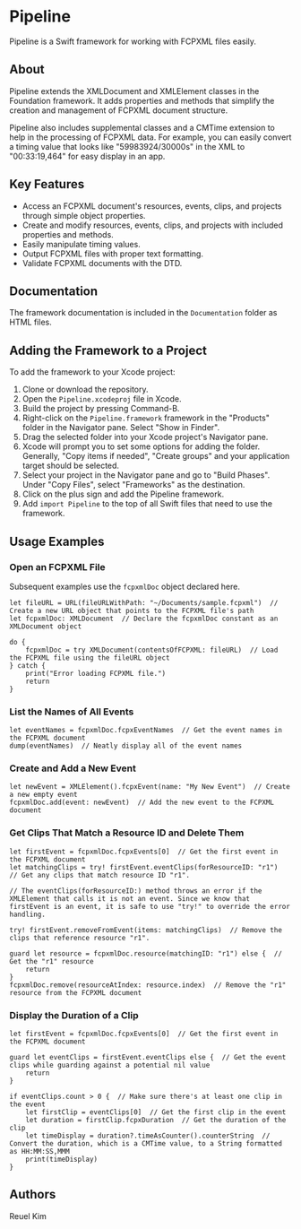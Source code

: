 # Pipeline

Pipeline is a Swift framework for working with FCPXML files easily.

## About
Pipeline extends the XMLDocument and XMLElement classes in the Foundation framework. It adds properties and methods that simplify the creation and management of FCPXML document structure.

Pipeline also includes supplemental classes and a CMTime extension to help in the processing of FCPXML data. For example, you can easily convert a timing value that looks like "59983924/30000s" in the XML to "00:33:19,464" for easy display in an app.

## Key Features
* Access an FCPXML document's resources, events, clips, and projects through simple object properties.
* Create and modify resources, events, clips, and projects with included properties and methods.
* Easily manipulate timing values.
* Output FCPXML files with proper text formatting.
* Validate FCPXML documents with the DTD.

## Documentation
The framework documentation is included in the `Documentation` folder as HTML files.

## Adding the Framework to a Project
To add the framework to your Xcode project:

1. Clone or download the repository.
2. Open the `Pipeline.xcodeproj` file in Xcode.
3. Build the project by pressing Command-B.
4. Right-click on the `Pipeline.framework` framework in the "Products" folder in the Navigator pane. Select "Show in Finder".
5. Drag the selected folder into your Xcode project's Navigator pane.
6. Xcode will prompt you to set some options for adding the folder. Generally, "Copy items if needed", "Create groups" and your application target should be selected.
7. Select your project in the Navigator pane and go to "Build Phases". Under "Copy Files", select "Frameworks" as the destination.
8. Click on the plus sign and add the Pipeline framework.
9. Add `import Pipeline` to the top of all Swift files that need to use the framework.

## Usage Examples

### Open an FCPXML File
Subsequent examples use the `fcpxmlDoc` object declared here.

	let fileURL = URL(fileURLWithPath: "~/Documents/sample.fcpxml")  // Create a new URL object that points to the FCPXML file's path
	let fcpxmlDoc: XMLDocument  // Declare the fcpxmlDoc constant as an XMLDocument object
	
	do {
		fcpxmlDoc = try XMLDocument(contentsOfFCPXML: fileURL)  // Load the FCPXML file using the fileURL object
	} catch {
		print("Error loading FCPXML file.")
		return
	}

### List the Names of All Events

	let eventNames = fcpxmlDoc.fcpxEventNames  // Get the event names in the FCPXML document
	dump(eventNames)  // Neatly display all of the event names
	
### Create and Add a New Event

	let newEvent = XMLElement().fcpxEvent(name: "My New Event")  // Create a new empty event
	fcpxmlDoc.add(event: newEvent)  // Add the new event to the FCPXML document
	
### Get Clips That Match a Resource ID and Delete Them

	let firstEvent = fcpxmlDoc.fcpxEvents[0]  // Get the first event in the FCPXML document
	let matchingClips = try! firstEvent.eventClips(forResourceID: "r1")  // Get any clips that match resource ID "r1".

	// The eventClips(forResourceID:) method throws an error if the XMLElement that calls it is not an event. Since we know that firstEvent is an event, it is safe to use "try!" to override the error handling.
		
	try! firstEvent.removeFromEvent(items: matchingClips)  // Remove the clips that reference resource "r1".
		
	guard let resource = fcpxmlDoc.resource(matchingID: "r1") else {  // Get the "r1" resource
		return
	}
	fcpxmlDoc.remove(resourceAtIndex: resource.index)  // Remove the "r1" resource from the FCPXML document

### Display the Duration of a Clip

	let firstEvent = fcpxmlDoc.fcpxEvents[0]  // Get the first event in the FCPXML document
	
	guard let eventClips = firstEvent.eventClips else {  // Get the event clips while guarding against a potential nil value
		return
	}
		
	if eventClips.count > 0 {  // Make sure there's at least one clip in the event
		let firstClip = eventClips[0]  // Get the first clip in the event
		let duration = firstClip.fcpxDuration  // Get the duration of the clip
		let timeDisplay = duration?.timeAsCounter().counterString  // Convert the duration, which is a CMTime value, to a String formatted as HH:MM:SS,MMM
		print(timeDisplay) 
	}

## Authors
Reuel Kim